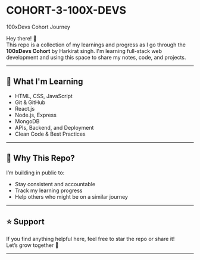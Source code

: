 # COHORT-3-100X-DEVS 


 100xDevs Cohort Journey
 
Hey there! 👋  
This repo is a collection of my learnings and progress as I go through the **100xDevs Cohort** by Harkirat singh. I'm learning full-stack web development and using this space to share my notes, code, and projects.  

---

## 📌 What I'm Learning

- HTML, CSS, JavaScript
- Git & GitHub
- React.js
- Node.js, Express
- MongoDB
- APIs, Backend, and Deployment
- Clean Code & Best Practices

---

## 🎯 Why This Repo?

I’m building in public to:
- Stay consistent and accountable
- Track my learning progress
- Help others who might be on a similar journey

---

## ⭐ Support

If you find anything helpful here, feel free to star the repo or share it!  
Let’s grow together 💪

---

